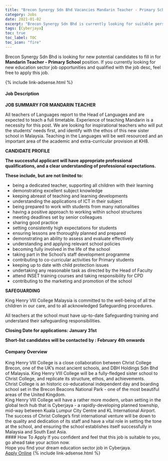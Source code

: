 ```yaml
---
title: "Brecon Synergy Sdn Bhd Vacancies Mandarin Teacher - Primary School" 
category: Jobs 
date: 2021-01-02 
excerpt: "Brecon Synergy Sdn Bhd is currently looking for suitable person to fill in the Mandarin Teacher - Primary School which positioned at Cyberjaya" 
tags: [Cyberjaya] 
toc: true 
toc_label: TOC 
toc_icon: "fire" 
--- 
```


<p>Brecon Synergy Sdn Bhd is looking for new potential candidates to fill in for <b>Mandarin Teacher - Primary School</b> position. If you currently looking for new education sector job opportunities and qualified with the job desc, feel free to apply this job.
</p>{% include link-adsense.html %} 
 <div><div><div><h4>Job Description</h4></div></div><div><div><span><div><p><strong>JOB SUMMARY FOR MANDARIN TEACHER</strong></p><p>All teachers of Languages report to the Head of Languages and are expected to teach a full timetable. Experience of teaching Mandarin is a necessity for this post. We are looking for inspirational teachers who will put the students&#8217; needs first, and identify with the ethos of this new sister school in Malaysia. Teaching in the Languages will be well resourced and an important area of the academic and extra-curricular provision at KH8.</p><p><strong>CANDIDATE PROFILE</strong></p><p><strong>The successful applicant will have appropriate professional qualifications, and a clear understanding of professional expectations.</strong></p><p><strong>These include, but are not limited to:</strong></p><ul><li>being a dedicated teacher, supporting all children with their learning</li><li>demonstrating excellent subject knowledge</li><li>keeping abreast of teaching and learning developments</li><li>understanding the applications of ICT in their subject</li><li>being prepared to work with students from many nationalities</li><li>having a positive approach to working within school structures</li><li>meeting deadlines set by senior colleagues</li><li>sharing good practice</li><li>setting consistently high expectations for students</li><li>ensuring lessons are thoroughly planned and prepared</li><li>demonstrating an ability to assess and evaluate effectively</li><li>understanding and applying relevant school policies</li><li>becoming fully involved in the life of the school</li><li>taking part in the School&#8217;s staff development programme</li><li>contributing to co-curricular activities for Primary students</li><li>keeping up to date with child protection issues</li><li>undertaking any reasonable task as directed by the Head of Faculty</li><li>attend INSET training courses and taking responsibility for CPD&#160;</li><li>contributing to the marketing and promotion of the school</li></ul><p><strong>&#8203;SAFEGUARDING</strong></p><p>King Henry VIII College Malaysia is committed to the well-being of all the children in our care, and to all acknowledged Safeguarding procedures.</p><p>All teachers at the school must have up-to-date Safeguarding training and understand their safeguarding responsibilities.</p><p><strong>Closing Date for applications: January 31st</strong></p><p><strong>Short-list candidates will be contacted by : February 4th onwards</strong></p></div></span></div></div></div> 
<div><div><div><h4>Company Overview</h4></div></div><div><div><span><div><div>
<div>King Henry VIII College is a close collaboration between Christ College Brecon, one of the UK&#8217;s most ancient schools, and DBH Holdings Sdn Bhd of Malaysia. King Henry VIII College will be a fully-fledged sister school to Christ College, and replicate its structure, ethos, and achievements.</div>
<div>Christ College is an historic co-educational independent day and boarding school set in the Brecon Beacons National Park - one of the most beautiful areas of the United Kingdom.</div>
<div>King Henry VIII College will have a rather more modern, urban setting in the global tech hub that is Cyberjaya - a rapidly-developing planned township, mid-way between Kuala Lumpur City Centre and KL International Airport. &#160;</div>
<div>The success of Christ College&#8217;s first international venture will be down to the quality and dedication of its staff and have a vital role in setting the tone at the school, and ensuring the school establishes itself successfully in Malaysia and South East Asia.</div>
</div></div></span></div></div></div> 
#### How To Apply 
If you confident and feel that this job is suitable to you, go ahead take your action now. <br/> 
Hope you find your dream education sector job in Cyberjaya. <br/> 
<a href="https://www.jobstreet.com.my/en/job/mandarin-teacher-primary-school-4452646?jobId=jobstreet-my-job-4452646&sectionRank=20&token=0~d0cd161c-a858-43d0-9af1-c6a23b5dfcf6&fr=SRP%20View%20In%20New%20Ta" class="btn btn--info" target="_blank" rel="nofollow noopenner">Apply Online</a> 
{% include link-adsense.html %} 